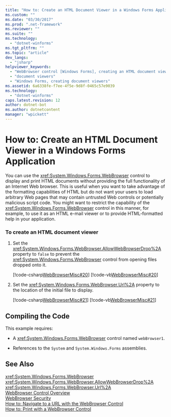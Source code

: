 ```yaml
---
title: "How to: Create an HTML Document Viewer in a Windows Forms Application | Microsoft Docs"
ms.custom: ""
ms.date: "03/30/2017"
ms.prod: ".net-framework"
ms.reviewer: ""
ms.suite: ""
ms.technology: 
  - "dotnet-winforms"
ms.tgt_pltfrm: ""
ms.topic: "article"
dev_langs: 
  - "jsharp"
helpviewer_keywords: 
  - "WebBrowser control [Windows Forms], creating an HTML document viewer"
  - "document viewers"
  - "Windows Forms, creating document viewers"
ms.assetid: 6a6338fe-f7ee-4f5e-9d8f-0465c57e9039
ms.technology: 
  - "dotnet-winforms"
caps.latest.revision: 12
author: dotnet-bot
ms.author: dotnetcontent
manager: "wpickett"
---
```

# How to: Create an HTML Document Viewer in a Windows Forms Application
You can use the <xref:System.Windows.Forms.WebBrowser> control to display and print HTML documents without providing the full functionality of an Internet Web browser. This is useful when you want to take advantage of the formatting capabilities of HTML but do not want your users to load arbitrary Web pages that may contain untrusted Web controls or potentially malicious script code. You might want to restrict the capability of the <xref:System.Windows.Forms.WebBrowser> control in this manner, for example, to use it as an HTML e-mail viewer or to provide HTML-formatted help in your application.  
  
### To create an HTML document viewer  
  
1.  Set the <xref:System.Windows.Forms.WebBrowser.AllowWebBrowserDrop%2A> property to `false` to prevent the <xref:System.Windows.Forms.WebBrowser> control from opening files dropped onto it.  
  
     [!code-csharp[WebBrowserMisc#20](../../../../samples/snippets/csharp/VS_Snippets_Winforms/WebBrowserMisc/CS/WebBrowserMisc.cs#20)]
     [!code-vb[WebBrowserMisc#20](../../../../samples/snippets/visualbasic/VS_Snippets_Winforms/WebBrowserMisc/vb/WebBrowserMisc.vb#20)]  
  
2.  Set the <xref:System.Windows.Forms.WebBrowser.Url%2A> property to the location of the initial file to display.  
  
     [!code-csharp[WebBrowserMisc#21](../../../../samples/snippets/csharp/VS_Snippets_Winforms/WebBrowserMisc/CS/WebBrowserMisc.cs#21)]
     [!code-vb[WebBrowserMisc#21](../../../../samples/snippets/visualbasic/VS_Snippets_Winforms/WebBrowserMisc/vb/WebBrowserMisc.vb#21)]  
  
## Compiling the Code  
 This example requires:  
  
-   A <xref:System.Windows.Forms.WebBrowser> control named `webBrowser1`.  
  
-   References to the `System` and `System.Windows.Forms` assemblies.  
  
## See Also  
 <xref:System.Windows.Forms.WebBrowser>   
 <xref:System.Windows.Forms.WebBrowser.AllowWebBrowserDrop%2A>   
 <xref:System.Windows.Forms.WebBrowser.Url%2A>   
 [WebBrowser Control Overview](../../../../docs/framework/winforms/controls/webbrowser-control-overview.md)   
 [WebBrowser Security](../../../../docs/framework/winforms/controls/webbrowser-security.md)   
 [How to: Navigate to a URL with the WebBrowser Control](../../../../docs/framework/winforms/controls/how-to-navigate-to-a-url-with-the-webbrowser-control.md)   
 [How to: Print with a WebBrowser Control](../../../../docs/framework/winforms/controls/how-to-print-with-a-webbrowser-control.md)